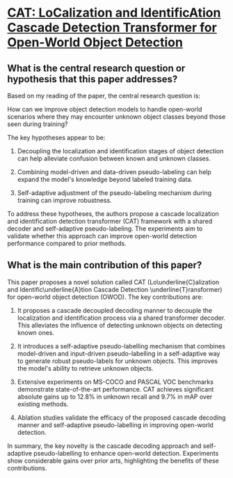 # [CAT: LoCalization and IdentificAtion Cascade Detection Transformer for   Open-World Object Detection](https://arxiv.org/abs/2301.01970)

## What is the central research question or hypothesis that this paper addresses?

 Based on my reading of the paper, the central research question is: 

How can we improve object detection models to handle open-world scenarios where they may encounter unknown object classes beyond those seen during training?

The key hypotheses appear to be:

1. Decoupling the localization and identification stages of object detection can help alleviate confusion between known and unknown classes.

2. Combining model-driven and data-driven pseudo-labeling can help expand the model's knowledge beyond labeled training data. 

3. Self-adaptive adjustment of the pseudo-labeling mechanism during training can improve robustness.

To address these hypotheses, the authors propose a cascade localization and identification detection transformer (CAT) framework with a shared decoder and self-adaptive pseudo-labeling. The experiments aim to validate whether this approach can improve open-world detection performance compared to prior methods.


## What is the main contribution of this paper?

 This paper proposes a novel solution called CAT (Lo\underline{C}alization and Identific\underline{A}tion Cascade Detection \underline{T}ransformer) for open-world object detection (OWOD). The key contributions are:

1. It proposes a cascade decoupled decoding manner to decouple the localization and identification process via a shared transformer decoder. This alleviates the influence of detecting unknown objects on detecting known ones. 

2. It introduces a self-adaptive pseudo-labelling mechanism that combines model-driven and input-driven pseudo-labelling in a self-adaptive way to generate robust pseudo-labels for unknown objects. This improves the model's ability to retrieve unknown objects.

3. Extensive experiments on MS-COCO and PASCAL VOC benchmarks demonstrate state-of-the-art performance. CAT achieves significant absolute gains up to 12.8% in unknown recall and 9.7% in mAP over existing methods.

4. Ablation studies validate the efficacy of the proposed cascade decoding manner and self-adaptive pseudo-labelling in improving open-world detection.

In summary, the key novelty is the cascade decoding approach and self-adaptive pseudo-labelling to enhance open-world detection. Experiments show considerable gains over prior arts, highlighting the benefits of these contributions.
